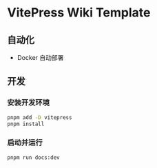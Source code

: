 # VitePress Wiki Template

## 自动化

- Docker 自动部署

## 开发

### 安装开发环境

```bash
pnpm add -D vitepress
pnpm install
```

### 启动并运行

```bash
pnpm run docs:dev
```
